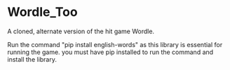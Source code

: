# Wordle_Too
A cloned, alternate version of the hit game Wordle.

Run the command "pip install english-words" as this library is essential for running the game.
you must have pip installed to run the command and install the library.

